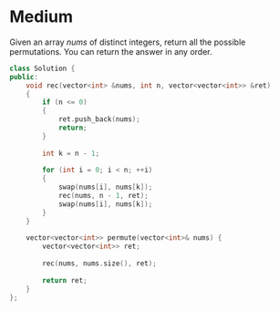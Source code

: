 # Medium

Given an array $nums$ of distinct integers, return all the possible permutations. You can return the answer in any order.

```cpp
class Solution {
public:
    void rec(vector<int> &nums, int n, vector<vector<int>> &ret)
    {
        if (n <= 0)
        {
            ret.push_back(nums);
            return;
        }
        
        int k = n - 1;
        
        for (int i = 0; i < n; ++i)
        {
            swap(nums[i], nums[k]);
            rec(nums, n - 1, ret);
            swap(nums[i], nums[k]);
        }
    }
    
    vector<vector<int>> permute(vector<int>& nums) {
        vector<vector<int>> ret;
        
        rec(nums, nums.size(), ret);
        
        return ret;
    }
};
```
